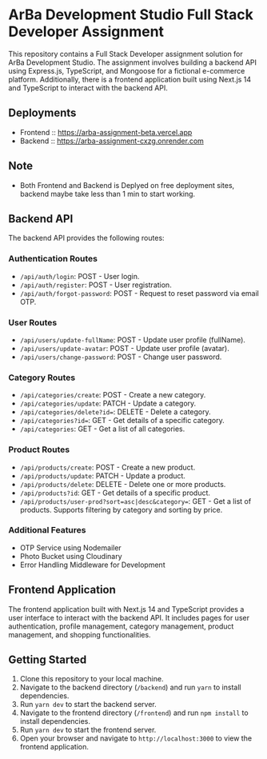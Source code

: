 # ArBa Development Studio Full Stack Developer Assignment

This repository contains a Full Stack Developer assignment solution for ArBa Development Studio. The assignment involves building a backend API using Express.js, TypeScript, and Mongoose for a fictional e-commerce platform. Additionally, there is a frontend application built using Next.js 14 and TypeScript to interact with the backend API.

## Deployments
- Frontend :: https://arba-assignment-beta.vercel.app
- Backend :: https://arba-assignment-cxzg.onrender.com

## Note
- Both Frontend and Backend is Deplyed on free deployment sites, backend maybe take less than 1 min to start working.

## Backend API

The backend API provides the following routes:

### Authentication Routes

- `/api/auth/login`: POST - User login.
- `/api/auth/register`: POST - User registration.
- `/api/auth/forgot-password`: POST - Request to reset password via email OTP.

### User Routes

- `/api/users/update-fullName`: POST - Update user profile (fullName).
- `/api/users/update-avatar`: POST - Update user profile (avatar).
- `/api/users/change-password`: POST - Change user password.

### Category Routes

- `/api/categories/create`: POST - Create a new category.
- `/api/categories/update`: PATCH - Update a category.
- `/api/categories/delete?id=`: DELETE - Delete a category.
- `/api/categories?id=`: GET - Get details of a specific category.
- `/api/categories`: GET - Get a list of all categories.

### Product Routes

- `/api/products/create`: POST - Create a new product.
- `/api/products/update`: PATCH - Update a product.
- `/api/products/delete`: DELETE - Delete one or more products.
- `/api/products?id`: GET - Get details of a specific product.
- `/api/products/user-prod?sort=asc|desc&category=`: GET - Get a list of products. Supports filtering by category and sorting by price.

### Additional Features

- OTP Service using Nodemailer
- Photo Bucket using Cloudinary
- Error Handling Middleware for Development

## Frontend Application

The frontend application built with Next.js 14 and TypeScript provides a user interface to interact with the backend API. It includes pages for user authentication, profile management, category management, product management, and shopping functionalities.

## Getting Started

1. Clone this repository to your local machine.
2. Navigate to the backend directory (`/backend`) and run `yarn` to install dependencies.
3. Run `yarn dev` to start the backend server.
4. Navigate to the frontend directory (`/frontend`) and run `npm install` to install dependencies.
5. Run `yarn dev` to start the frontend server.
6. Open your browser and navigate to `http://localhost:3000` to view the frontend application.
